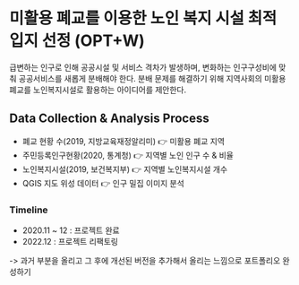 # 미활용 폐교를 이용한 노인 복지 시설 최적 입지 선정 (OPT+W)
급변하는 인구로 인해 공공시설 및 서비스 격차가 발생하며, 변화하는 인구구성비에 맞춰 공공서비스를 새롭게 분배해야 한다. 분배 문제를 해결하기 위해 지역사회의 미활용 폐교를 노인복지시설로 활용하는 아이디어를 제안한다.

## Data Collection & Analysis Process
- 폐교 현황 수(2019, 지방교육재정알리미) 👉 미활용 폐교 지역
- 주민등록인구현황(2020, 통계청) 👉 지역별 노인 인구 수 & 비율
- 노인복지시설(2019, 보건복지부) 👉 지역별 노인복지시설 개수
- QGIS 지도 위성 데이터 👉 인구 밀집 이미지 분석

### Timeline
- 2020.11 ~ 12 : 프로젝트 완료
- 2022.12 : 프로젝트 리팩토링


-> 과거 부분을 올리고 그 후에 개선된 버전을 추가해서 올리는 느낌으로 포트폴리오 완성하기
